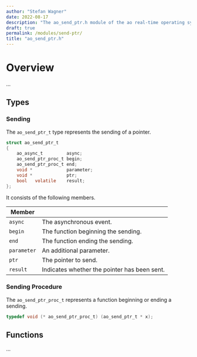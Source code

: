 ```yaml
---
author: "Stefan Wagner"
date: 2022-08-17
description: "The ao_send_ptr.h module of the ao real-time operating system."
draft: true
permalink: /modules/send-ptr/
title: "ao_send_ptr.h"
---
```


# Overview

...

## Types

### Sending

The `ao_send_ptr_t` type represents the sending of a pointer.

```c
struct ao_send_ptr_t
{
    ao_async_t         async;
    ao_send_ptr_proc_t begin;
    ao_send_ptr_proc_t end;
    void *             parameter;
    void *             ptr;
    bool   volatile    result;
};
```

It consists of the following members.

| Member | |
|--------|-|
| `async` | The asynchronous event. |
| `begin` | The function beginning the sending. |
| `end` | The function ending the sending. |
| `parameter` | An additional parameter. |
| `ptr` | The pointer to send. |
| `result` | Indicates whether the pointer has been sent. |

### Sending Procedure

The `ao_send_ptr_proc_t` represents a function beginning or ending a sending.

```c
typedef void (* ao_send_ptr_proc_t) (ao_send_ptr_t * x);
```

## Functions

...
